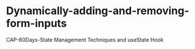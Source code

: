 # Dynamically-adding-and-removing-form-inputs
CAP-60Days-State Management Techniques and useState Hook

